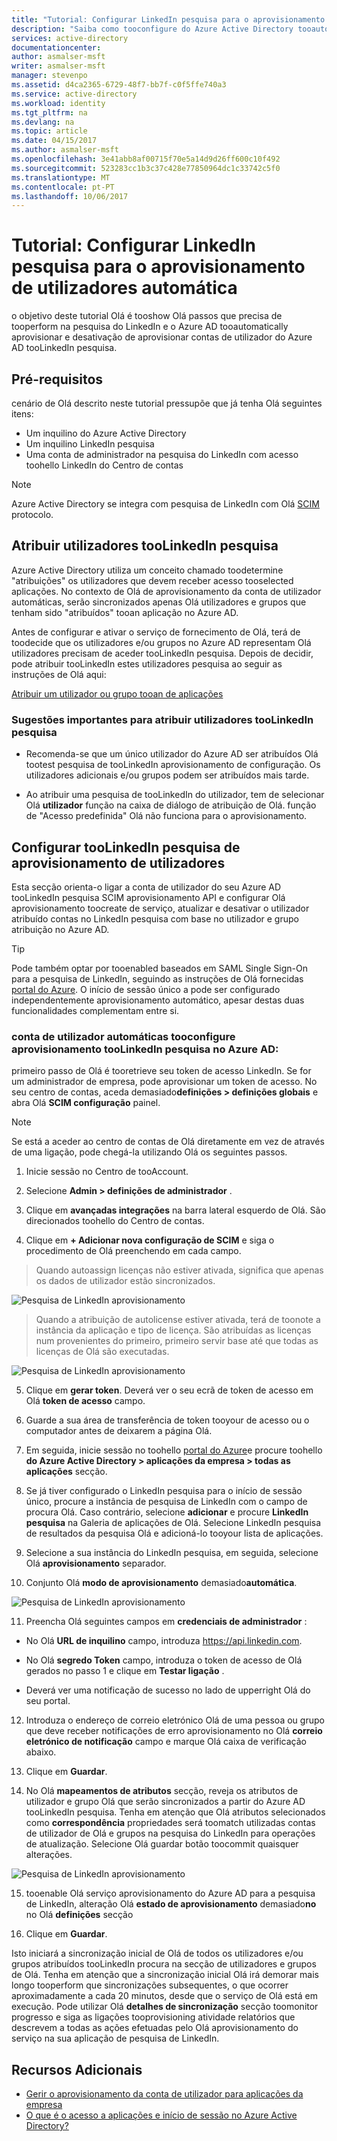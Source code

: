 ```yaml
---
title: "Tutorial: Configurar LinkedIn pesquisa para o aprovisionamento de utilizadores automática no Azure Active Directory | Microsoft Docs"
description: "Saiba como tooconfigure do Azure Active Directory tooautomatically aprovisionar e aprovisionar desativação do utilizador contas tooLinkedIn pesquisa."
services: active-directory
documentationcenter: 
author: asmalser-msft
writer: asmalser-msft
manager: stevenpo
ms.assetid: d4ca2365-6729-48f7-bb7f-c0f5ffe740a3
ms.service: active-directory
ms.workload: identity
ms.tgt_pltfrm: na
ms.devlang: na
ms.topic: article
ms.date: 04/15/2017
ms.author: asmalser-msft
ms.openlocfilehash: 3e41abb8af00715f70e5a14d9d26ff600c10f492
ms.sourcegitcommit: 523283cc1b3c37c428e77850964dc1c33742c5f0
ms.translationtype: MT
ms.contentlocale: pt-PT
ms.lasthandoff: 10/06/2017
---
```

# <a name="tutorial-configuring-linkedin-lookup-for-automatic-user-provisioning"></a>Tutorial: Configurar LinkedIn pesquisa para o aprovisionamento de utilizadores automática


o objetivo deste tutorial Olá é tooshow Olá passos que precisa de tooperform na pesquisa do LinkedIn e o Azure AD tooautomatically aprovisionar e desativação de aprovisionar contas de utilizador do Azure AD tooLinkedIn pesquisa. 

## <a name="prerequisites"></a>Pré-requisitos

cenário de Olá descrito neste tutorial pressupõe que já tenha Olá seguintes itens:

*   Um inquilino do Azure Active Directory
*   Um inquilino LinkedIn pesquisa 
*   Uma conta de administrador na pesquisa do LinkedIn com acesso toohello LinkedIn do Centro de contas

> [!NOTE]
> Azure Active Directory se integra com pesquisa de LinkedIn com Olá [SCIM](http://www.simplecloud.info/) protocolo.

## <a name="assigning-users-toolinkedin-lookup"></a>Atribuir utilizadores tooLinkedIn pesquisa

Azure Active Directory utiliza um conceito chamado toodetermine "atribuições" os utilizadores que devem receber acesso tooselected aplicações. No contexto de Olá de aprovisionamento da conta de utilizador automáticas, serão sincronizados apenas Olá utilizadores e grupos que tenham sido "atribuídos" tooan aplicação no Azure AD. 

Antes de configurar e ativar o serviço de fornecimento de Olá, terá de toodecide que os utilizadores e/ou grupos no Azure AD representam Olá utilizadores precisam de aceder tooLinkedIn pesquisa. Depois de decidir, pode atribuir tooLinkedIn estes utilizadores pesquisa ao seguir as instruções de Olá aqui:

[Atribuir um utilizador ou grupo tooan de aplicações](active-directory-coreapps-assign-user-azure-portal.md)

### <a name="important-tips-for-assigning-users-toolinkedin-lookup"></a>Sugestões importantes para atribuir utilizadores tooLinkedIn pesquisa

*   Recomenda-se que um único utilizador do Azure AD ser atribuídos Olá tootest pesquisa de tooLinkedIn aprovisionamento de configuração. Os utilizadores adicionais e/ou grupos podem ser atribuídos mais tarde.

*   Ao atribuir uma pesquisa de tooLinkedIn do utilizador, tem de selecionar Olá **utilizador** função na caixa de diálogo de atribuição de Olá. função de "Acesso predefinida" Olá não funciona para o aprovisionamento.


## <a name="configuring-user-provisioning-toolinkedin-lookup"></a>Configurar tooLinkedIn pesquisa de aprovisionamento de utilizadores

Esta secção orienta-o ligar a conta de utilizador do seu Azure AD tooLinkedIn pesquisa SCIM aprovisionamento API e configurar Olá aprovisionamento toocreate de serviço, atualizar e desativar o utilizador atribuído contas no LinkedIn pesquisa com base no utilizador e grupo atribuição no Azure AD.

> [!TIP]
> Pode também optar por tooenabled baseados em SAML Single Sign-On para a pesquisa de LinkedIn, seguindo as instruções de Olá fornecidas [portal do Azure](https://portal.azure.com). O início de sessão único a pode ser configurado independentemente aprovisionamento automático, apesar destas duas funcionalidades complementam entre si.


### <a name="tooconfigure-automatic-user-account-provisioning-toolinkedin-lookup-in-azure-ad"></a>conta de utilizador automáticas tooconfigure aprovisionamento tooLinkedIn pesquisa no Azure AD:


primeiro passo de Olá é tooretrieve seu token de acesso LinkedIn. Se for um administrador de empresa, pode aprovisionar um token de acesso. No seu centro de contas, aceda demasiado**definições &gt; definições globais** e abra Olá **SCIM configuração** painel.

> [!NOTE]
> Se está a aceder ao centro de contas de Olá diretamente em vez de através de uma ligação, pode chegá-la utilizando Olá os seguintes passos.

1)  Inicie sessão no Centro de tooAccount.

2)  Selecione **Admin &gt; definições de administrador** .

3)  Clique em **avançadas integrações** na barra lateral esquerdo de Olá. São direcionados toohello do Centro de contas.

4)  Clique em **+ Adicionar nova configuração de SCIM** e siga o procedimento de Olá preenchendo em cada campo.

> Quando autoassign licenças não estiver ativada, significa que apenas os dados de utilizador estão sincronizados.

![Pesquisa de LinkedIn aprovisionamento](./media/active-directory-saas-linkedinlookup-provisioning-tutorial/linkedin_1.PNG)

> Quando a atribuição de autolicense estiver ativada, terá de toonote a instância da aplicação e tipo de licença. São atribuídas as licenças num provenientes do primeiro, primeiro servir base até que todas as licenças de Olá são executadas.

![Pesquisa de LinkedIn aprovisionamento](./media/active-directory-saas-linkedinlookup-provisioning-tutorial/linkedin_2.PNG)

5)  Clique em **gerar token**. Deverá ver o seu ecrã de token de acesso em Olá **token de acesso** campo.

6)  Guarde a sua área de transferência de token tooyour de acesso ou o computador antes de deixarem a página Olá.

7) Em seguida, inicie sessão no toohello [portal do Azure](https://portal.azure.com)e procure toohello **do Azure Active Directory > aplicações da empresa > todas as aplicações** secção.

8) Se já tiver configurado o LinkedIn pesquisa para o início de sessão único, procure a instância de pesquisa de LinkedIn com o campo de procura Olá. Caso contrário, selecione **adicionar** e procure **LinkedIn pesquisa** na Galeria de aplicações de Olá. Selecione LinkedIn pesquisa de resultados da pesquisa Olá e adicioná-lo tooyour lista de aplicações.

9)  Selecione a sua instância do LinkedIn pesquisa, em seguida, selecione Olá **aprovisionamento** separador.

10) Conjunto Olá **modo de aprovisionamento** demasiado**automática**.

![Pesquisa de LinkedIn aprovisionamento](./media/active-directory-saas-linkedinlookup-provisioning-tutorial/linkedin_3.PNG)

11)  Preencha Olá seguintes campos em **credenciais de administrador** :

* No Olá **URL de inquilino** campo, introduza https://api.linkedin.com.

* No Olá **segredo Token** campo, introduza o token de acesso de Olá gerados no passo 1 e clique em **Testar ligação** .

* Deverá ver uma notificação de sucesso no lado de upperright Olá do seu portal.

12) Introduza o endereço de correio eletrónico Olá de uma pessoa ou grupo que deve receber notificações de erro aprovisionamento no Olá **correio eletrónico de notificação** campo e marque Olá caixa de verificação abaixo.

13) Clique em **Guardar**. 

14) No Olá **mapeamentos de atributos** secção, reveja os atributos de utilizador e grupo Olá que serão sincronizados a partir do Azure AD tooLinkedIn pesquisa. Tenha em atenção que Olá atributos selecionados como **correspondência** propriedades será toomatch utilizadas contas de utilizador de Olá e grupos na pesquisa do LinkedIn para operações de atualização. Selecione Olá guardar botão toocommit quaisquer alterações.

![Pesquisa de LinkedIn aprovisionamento](./media/active-directory-saas-linkedinlookup-provisioning-tutorial/linkedin_4.PNG)

15) tooenable Olá serviço aprovisionamento do Azure AD para a pesquisa de LinkedIn, alteração Olá **estado de aprovisionamento** demasiado**no** no Olá **definições** secção

16) Clique em **Guardar**. 

Isto iniciará a sincronização inicial de Olá de todos os utilizadores e/ou grupos atribuídos tooLinkedIn procura na secção de utilizadores e grupos de Olá. Tenha em atenção que a sincronização inicial Olá irá demorar mais longo tooperform que sincronizações subsequentes, o que ocorrer aproximadamente a cada 20 minutos, desde que o serviço de Olá está em execução. Pode utilizar Olá **detalhes de sincronização** secção toomonitor progresso e siga as ligações tooprovisioning atividade relatórios que descrevem a todas as ações efetuadas pelo Olá aprovisionamento do serviço na sua aplicação de pesquisa de LinkedIn.


## <a name="additional-resources"></a>Recursos Adicionais

* [Gerir o aprovisionamento da conta de utilizador para aplicações da empresa](active-directory-enterprise-apps-manage-provisioning.md)
* [O que é o acesso a aplicações e início de sessão no Azure Active Directory?](active-directory-appssoaccess-whatis.md)
